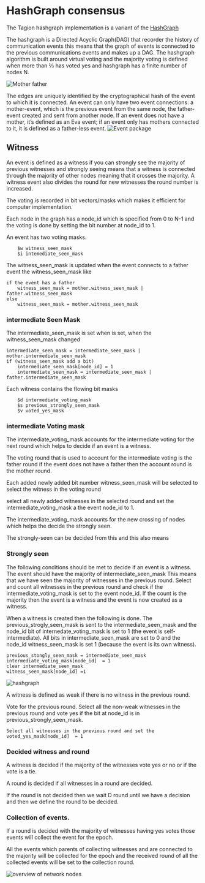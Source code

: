 # HashGraph consensus

The Tagion hashgraph implementation is a variant of the [HashGraph](https://www.swirlds.com/downloads/SWIRLDS-TR-2016-01.pdf)



The hashgraph is a Directed Acyclic Graph(DAG) that recorder the history of communication events this means that the graph of events is connected to the previous communications events and makes up a DAG.
The hashgraph algorithm is built around virtual voting and the majority voting is defined when more than  ⅔ has voted yes and hashgraph has a finite number of nodes N.

![Mother father](/figs/mother_father.svg)

The edges are uniquely identified by the cryptographical hash of the event to which it is connected. An event can only have two event connections: a mother-event, which is the previous event from the same node, the father-event created and sent from another node.
If an event does not have a mother, it’s defined as an Eva event; if an event only has mothers connected to it, it is defined as a father-less event.
![Event package](/figs/event_package.svg)

## Witness
An event is defined as a witness if you can strongly see the majority of previous witnesses and strongly seeing means that a witness is connected through the majority of other nodes meaning that it crosses the majority. 
A witness event also divides the round for new witnesses the round number is increased.


The voting is recorded in bit vectors/masks which makes it efficient for computer implementation.

Each node in the graph has a node_id which is specified from 0 to N-1 and the voting is done by setting the bit number at node_id to 1. 

An event has two voting masks.
```
	$w witness_seen_mask
    $i intemediate_seen_mask
```

The witness_seen_mask is updated when the event connects to a father event the witness_seen_mask like
```
if the event has a father
    witness_seen_mask = mother.witness_seen_mask | father.witness_seen_mask
else
    witness_seen_mask = mother.witness_seen_mask
```

### intermediate Seen Mask
The intermediate_seen_mask is set when is set, when the witness_seen_mask changed
```
intermediate_seen_mask = intermediate_seen_mask | mother.intermediate_seen_mask
if (witness_seen_mask add a bit) 
    intermediate_seen_mask[node_id] = 1
    intermediate_seen_mask = intermediate_seen_mask | father.intermediate_seen_mask

```
Each witness contains the flowing bit masks
```
    $d intermediate_voting_mask
	$s previous_strongly_seen_mask
	$v voted_yes_mask
```

### intermediate Voting mask
The intermediate_voting_mask accounts for the intermediate voting for the next round which helps to decide if an event is a witness.

The voting round that is used to account for the intermediate voting is the father round if the event does not have a father then the account round is the mother round.

Each added newly added bit number witness_seen_mask will be selected to select the witness in the voting round

select all newly added witnesses in the selected round and set the intermediate_voting_mask a the event  node_id to 1.

The intermediate_voting_mask accounts for the new crossing of nodes which helps the decide the strongly seen.

The strongly-seen can be decided from this and this also means

### Strongly seen
The following conditions should be met to decide if an event is a witness.
The event should have the majority of intermediate_seen_mask 
This means that we have seen the majority of witnesses in the previous round.
Select and count all witnesses in the previous round and check if the intermediate_voting_mask is set to the event node_id.
If the count is the majority then the event is a witness and the event is now created as a witness.


When a witness is created then the following is done.
The previous_strogly_seen_mask is sent to the intermediate_seen_mask and the node_id bit of internedate_voting_mask is set to 1 (the event is self-intermediate).
All bits in intermediate_seen_mask are set to 0 and the node_id witness_seen_mask is set 1 (because the event is its own witness).

```
previous_stongly_seen_mask = intermediate_seen_mask
intermediate_voting_mask[node_id]  = 1
clear intermediate_seen_mask
witness_seen_mask[node_id] =1
```
![hashgraph](/figs/hashgraph.svg)

A witness is defined as weak if there is no witness in the previous round.
 
Vote for the previous round.
Select all the non-weak witnesses in the previous round and vote yes if the bit at node_id is in  previous_strongly_seen_mask.
```
Select all witnesses in the previous round and set the voted_yes_mask[node_id]  = 1
```

### Decided witness and round
A witness is decided if the majority of the witnesses vote yes or no or if the vote is a tie. 


A round is decided if all witnesses in a round are decided.

If the round is not decided then we wait D round until we have a decision and then we define the round to be decided. 
 
### Collection of events.
If a round is decided with the majority of witnesses having yes votes those events will collect the event for the epoch.

All the events which parents of collecting witnesses and are connected to the majority will be collected for the epoch and the received round of all the collected events will be set to the collection round.
  

![overview of network nodes](/figs/hashgraph_event_sample.svg)

